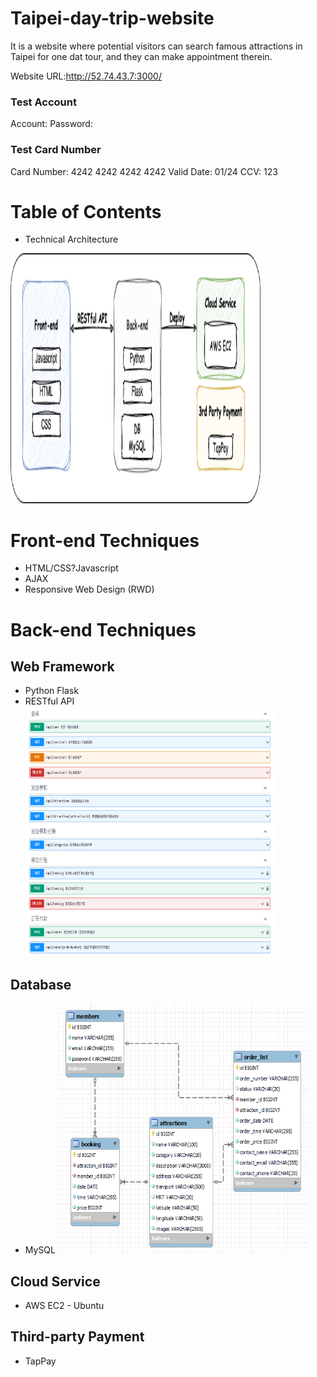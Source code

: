 # Taipei-day-trip-website

It is a website where potential visitors can search famous attractions in Taipei for one dat tour, and they can make appointment therein.

Website URL:http://52.74.43.7:3000/



### Test Account
Account:
Password:
### Test Card Number

Card Number: 4242 4242 4242 4242
Valid Date: 01/24
CCV: 123

# Table of Contents

* Technical Architecture

<img src="materials/FrameWork.drawio.png" alt="materials/FrameWork.drawio.png" 
style="width:400px; height:400px;"></img>

# Front-end Techniques

* HTML/CSS?Javascript
* AJAX
* Responsive Web Design (RWD)

# Back-end Techniques

## Web Framework

* Python Flask
* RESTful API
<img src="materials/Taipei trip API.png" alt="materials/Taipei trip API.png" 
style="width:400px; height:400px;"></img>


## Database

* MySQL
<img src="materials/mysql_database.png" alt="materials/mysql_database.png" 
style="width:400px; height:400px;"></img>

## Cloud Service

* AWS EC2 - Ubuntu

## Third-party Payment

* TapPay

